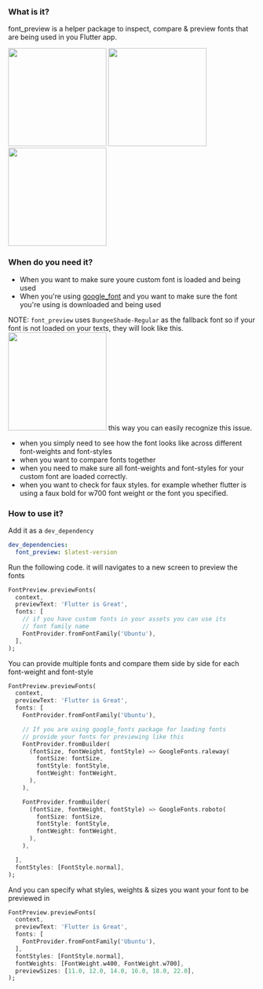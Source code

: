### What is it?
font_preview is a helper package to inspect, compare & preview fonts that are being used in you Flutter app.

<img src="https://user-images.githubusercontent.com/38987302/211730377-a6820e24-f995-4528-a30b-a93925323f20.png" width="200"> <img src="https://user-images.githubusercontent.com/38987302/211730436-957e0686-6da3-4144-8549-462071a2b233.png" width="200"> <img src="https://user-images.githubusercontent.com/38987302/211730519-a8028096-da2c-467e-9574-b34d6b263fa1.png" width="200">

### When do you need it?

- When you want to make sure youre custom font is loaded and being used
- When you're using [google_font](https://pub.dev/packages/google_fonts) and you want to make sure the font you're using is downloaded and being used

NOTE: `font_preview` uses `BungeeShade-Regular` as the fallback font so if your font is not loaded on your texts, they will look like this. 
<img src="https://user-images.githubusercontent.com/38987302/211726606-43de100f-4117-4fed-adc6-adb3b19bf7d0.png" width="200">
this way you can easily recognize this issue.

- when you simply need to see how the font looks like across different font-weights and font-styles 
- when you want to compare fonts together
- when you need to make sure all font-weights and font-styles for your custom font are loaded correctly. 
- when you want to check for faux styles. for example whether flutter is using a faux bold for w700 font weight or the font you specified.




### How to use it?

Add it as a `dev_dependency`

```yaml
dev_dependencies:
  font_preview: $latest-version
```

Run the following code. it will navigates to a new screen to preview the fonts

```dart
FontPreview.previewFonts(
  context,
  previewText: 'Flutter is Great',
  fonts: [
    // if you have custom fonts in your assets you can use its 
    // font family name
    FontProvider.fromFontFamily('Ubuntu'),
  ],
);
```

You can provide multiple fonts and compare them side by side for each font-weight and font-style


```dart
FontPreview.previewFonts(
  context,
  previewText: 'Flutter is Great',
  fonts: [
    FontProvider.fromFontFamily('Ubuntu'),    

    // If you are using google_fonts package for loading fonts 
    // provide your fonts for previewing like this
    FontProvider.fromBuilder(
      (fontSize, fontWeight, fontStyle) => GoogleFonts.raleway(
        fontSize: fontSize,
        fontStyle: fontStyle,
        fontWeight: fontWeight,
      ),
    ),

    FontProvider.fromBuilder(
      (fontSize, fontWeight, fontStyle) => GoogleFonts.roboto(
        fontSize: fontSize,
        fontStyle: fontStyle,
        fontWeight: fontWeight,
      ),
    ),

  ],
  fontStyles: [FontStyle.normal],
);
```


And you can specify what styles, weights & sizes you want your font to be previewed in

```dart
FontPreview.previewFonts(
  context,
  previewText: 'Flutter is Great',
  fonts: [
    FontProvider.fromFontFamily('Ubuntu'),
  ],
  fontStyles: [FontStyle.normal],
  fontWeights: [FontWeight.w400, FontWeight.w700],
  previewSizes: [11.0, 12.0, 14.0, 16.0, 18.0, 22.0],
);

```